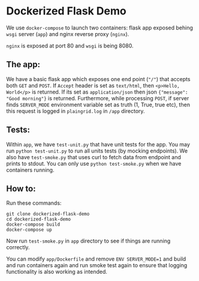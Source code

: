 # Dockerized Flask Demo

We use `docker-compose` to launch two containers: flask app exposed behing `wsgi` server (`app`) and nginx reverse proxy (`nginx`).

`nginx` is exposed at port 80 and `wsgi` is being 8080.

## The app:
We have a basic flask app which exposes one end point (```"/"```) that accepts both ```GET``` and ```POST```.
If ```Accept``` header is set as ```text/html```, then ```<p>Hello, World</p>``` is returned. If its set as ```application/json``` then json ```{"message": "Good morning"}``` is returned.
Furthermore, while processing ```POST```, if server finds ```SERVER_MODE``` environment variable set as truth (1, True, true etc), then this request is logged in ```plaingrid.log``` in ```/app``` directory.

## Tests:
Within `app`, we have `test-unit.py` that have unit tests for the app. You may run `python test-unit.py` to run all units tests (by mocking endpoints). We also have `test-smoke.py` that uses curl to fetch data from endpoint and prints to stdout. You can only use `python test-smoke.py` when we have containers running.

## How to:
Run these commands:
```
git clone dockerized-flask-demo
cd dockerized-flask-demo
docker-compose build
docker-compose up
```

Now run `test-smoke.py` in `app` directory to see if things are running correctly.

You can modify `app/Dockerfile` and remove `ENV SERVER_MODE=1` and build and run containers again and run smoke test again to ensure that logging functionality is also working as intended.